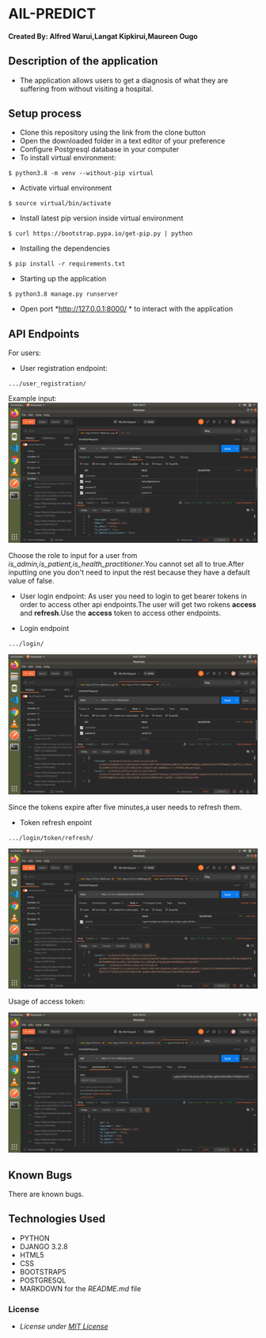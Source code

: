 # AIL-PREDICT
#### Created By: **Alfred Warui**,**Langat Kipkirui**,**Maureen Ougo** 
## Description of the application
- The application allows users to get a diagnosis of what they are suffering from without visiting a hospital.
## Setup process
* Clone this repository using the link from the clone button
* Open the downloaded folder in a text editor of your preference
* Configure Postgresql database in your computer
* To install virtual environment:
```
$ python3.8 -m venv --without-pip virtual
```
* Activate virtual environment
```
$ source virtual/bin/activate
```
* Install latest pip version inside virtual environment
```
$ curl https://bootstrap.pypa.io/get-pip.py | python
```
* Installing the dependencies
```
$ pip install -r requirements.txt
```
* Starting up the application
```
$ python3.8 manage.py runserver
```

* Open port *http://127.0.0.1:8000/ * to interact with the application

## API Endpoints
For users:
- User registration endpoint: 
```
.../user_registration/
```
Example input: 
<img src="screenshots/register.png" alt="postman">

Choose the role to input for a user from *is_admin,is_patient,is_health_practitioner*.You cannot set all to true.After inputting one you don't need to input the rest because they have a default value of false.
- User login endpoint: 
As user you need to login to get bearer tokens in order to access other api endpoints.The user will get two rokens <b>access</b> and <b>refresh</b>.Use the <b>access</b> token to access other endpoints.
* Login endpoint
```
.../login/
```
<img src="screenshots/login.png" alt="postman">

Since the tokens expire after five minutes,a user needs to refresh them.
* Token refresh enpoint
```
.../login/token/refresh/
```
<img src="screenshots/token_refresh.png" alt="postman">

Usage of access token: 

<img src="screenshots/access.png" alt="postman">
  
## Known Bugs
There are known bugs.
## Technologies Used
* PYTHON
* DJANGO 3.2.8
* HTML5
* CSS
* BOOTSTRAP5
* POSTGRESQL
* MARKDOWN for the *README.md* file

### License
* *License under [MIT License](LICENSE)*

